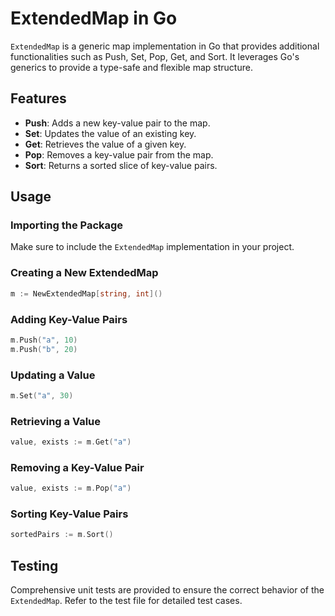 # ExtendedMap in Go

`ExtendedMap` is a generic map implementation in Go that provides additional functionalities such as Push, Set, Pop,
Get, and Sort. It leverages Go's generics to provide a type-safe and flexible map structure.

## Features

- **Push**: Adds a new key-value pair to the map.
- **Set**: Updates the value of an existing key.
- **Get**: Retrieves the value of a given key.
- **Pop**: Removes a key-value pair from the map.
- **Sort**: Returns a sorted slice of key-value pairs.

## Usage

### Importing the Package

Make sure to include the `ExtendedMap` implementation in your project.

### Creating a New ExtendedMap

```go
m := NewExtendedMap[string, int]()
```

### Adding Key-Value Pairs

```go
m.Push("a", 10)
m.Push("b", 20)
```

### Updating a Value

```go
m.Set("a", 30)
```

### Retrieving a Value

```go
value, exists := m.Get("a")
```

### Removing a Key-Value Pair

```go
value, exists := m.Pop("a")
```

### Sorting Key-Value Pairs

```go
sortedPairs := m.Sort()
```

## Testing

Comprehensive unit tests are provided to ensure the correct behavior of the `ExtendedMap`. Refer to the test file for
detailed test cases.

